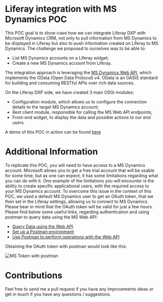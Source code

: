 # Liferay integration with MS Dynamics POC

This POC goal is to show-case how we can integrate Liferay DXP with Microsoft Dynamics CRM, not only to pull information from MS Dynamics to be displayed in Liferay but also to push information created on Liferay to MS Dynamics. The challenge we proposed to ourselves was to be able to: 
* List MS Dynamics accounts on a Liferay widget; 
* Create a new MS Dynamics account from Liferay. 

The integration approach is leveraging the [MS Dynamics Web API](https://docs.microsoft.com/en-us/previous-versions/dynamicscrm-2016/developers-guide/mt608128(v=crm.8)?redirectedfrom=MSDN#web-api), which implements the OData (Open Data Protocol) v4. 
OData is an OASIS standard for building and consuming RESTful APIs over rich data sources. 

On the Liferay DXP side, we have created 3 main OSGi modules: 
* Configuration module, which allows us to configure the connection details to the target MS Dynamics account; 
* Rest client module, responsible for calling the MS Web API endpoints; 
* Front-end widget, to display the data and possible actions to our end users.  

A demo of this POC in action can be found [here](https://www.youtube.com/watch?v=ZZTKHMwlJlw)

# Additional Information

To replicate this POC, you will need to have access to a MS Dynamics account. Microsoft allows you to get a free trial account that will be usable for some time, but as one can expect, it has some limitations regarding what you can do with it. One example of the limitations you will encounter is the ability to create specific applicational users, with the required access to your MS Dynamics account. To overcome this issue in the context of this POC, we used a default MS Dynamics user to get an OAuth token, that we then set in the Liferay settings, allowing us to connect to MS Dynamics. Please bear in mind that the OAuth token will be valid for just a few hours. Please find below some useful links, regarding authentication and using postman to query data using the MS Web API:
* [Query Data using the Web API](https://docs.microsoft.com/en-us/powerapps/developer/common-data-service/webapi/query-data-web-api)
* [Set up a Postman environment](https://docs.microsoft.com/en-us/powerapps/developer/common-data-service/webapi/setup-postman-environment#connect-with-your-common-data-service-environment)
* [Use Postman to perform operations with the Web API](https://docs.microsoft.com/en-us/powerapps/developer/common-data-service/webapi/use-postman-perform-operations)

Obtaining the OAuth token with postman would look like this:

![MS Token with postman](https://github.com/fafonso/liferay-ms-dynamics-poc/raw/master/screenshots/getting-ms-oauth-token.gif)

# Contributions

Feel free to send me a pull request if you have any improvements ideas or get in touch if you have any questions / suggestions.